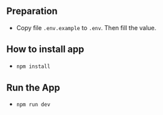 ## Preparation

- Copy file `.env.example` to `.env`. Then fill the value.

## How to install app

- ```bash
  npm install
  ```

## Run the App

- ```bash
  npm run dev
  ```
